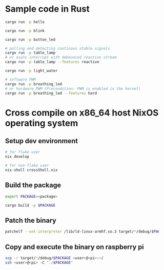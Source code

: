 # Sample code in Rust

```sh
cargo run -p hello
```

```sh
cargo run -p blink
```

```sh
cargo run -p button_led
```

```sh
# polling and detecting continous stable signals 
cargo run -p table_lamp
# or async interrupt with debounced reactive stream
cargo run -p table_lamp --features reactive
```

```sh
cargo run -p light_water
```

```sh
# software PWM
cargo run -p breathing_led
# or hardware PWM (Precondition: PWM is enabled in the kernel)
cargo run -p breathing_led --features hard
```

# Cross compile on x86_64 host NixOS operating system

## Setup dev environment

```sh
# for flake user
nix develop

# for non-flake user
nix-shell crossShell.nix
```

## Build the package

```sh
export PACKAGE=<package>
```
```sh
cargo build -p $PACKAGE
```

## Patch the binary
```sh
patchelf --set-interpreter /lib/ld-linux-armhf.so.3 target/*/debug/$PACKAGE
```

## Copy and execute the binary on raspberry pi
```sh
scp -r target/*/debug/$PACKAGE <user>@<pi>:~/
ssh <user>@<pi> -C "./$PACKAGE"
```